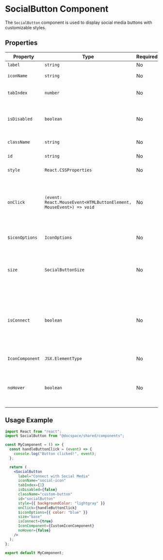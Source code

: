 # SocialButton Component

The `SocialButton` component is used to display social media buttons with customizable styles.

## Properties

| Property        | Type                                                               | Required | Default                    | Description                                                                      |
| --------------- | ------------------------------------------------------------------ | -------- | -------------------------- | -------------------------------------------------------------------------------- |
| `label`         | `string`                                                           | No       | `""`                       | Button text.                                                                     |
| `iconName`      | `string`                                                           | No       | `"SocialButtonGoogleIcon"` | Button icon name.                                                                |
| `tabIndex`      | `number`                                                           | No       | `-1`                       | Accepts tabindex prop.                                                           |
| `isDisabled`    | `boolean`                                                          | No       | `false`                    | Sets the button to present a disabled state.                                     |
| `className`     | `string`                                                           | No       | -                          | Accepts a class.                                                                 |
| `id`            | `string`                                                           | No       | -                          | Accepts an id.                                                                   |
| `style`         | `React.CSSProperties`                                              | No       | -                          | Accepts CSS styles.                                                              |
| `onClick`       | `(event: React.MouseEvent<HTMLButtonElement, MouseEvent>) => void` | No       | -                          | Sets a callback function that is triggered when the button is clicked.           |
| `$iconOptions`  | `IconOptions`                                                      | No       | -                          | Accepts the icon options.                                                        |
| `size`          | `SocialButtonSize`                                                 | No       | `"base"`                   | Sets the image size. Contains the small and the basic size options.              |
| `isConnect`     | `boolean`                                                          | No       | `false`                    | Changes the button style if the user is connected to the social network account. |
| `IconComponent` | `JSX.ElementType`                                                  | No       | -                          | Custom icon component.                                                           |
| `noHover`       | `boolean`                                                          | No       | `false`                    | Specifies if the button should not have a hover effect.                          |

## Usage Example

```jsx
import React from "react";
import SocialButton from "@docspace/shared/components";

const MyComponent = () => {
  const handleButtonClick = (event) => {
    console.log("Button clicked!", event);
  };

  return (
    <SocialButton
      label="Connect with Social Media"
      iconName="social-icon"
      tabIndex={1}
      isDisabled={false}
      className="custom-button"
      id="socialButton"
      style={{ backgroundColor: "lightgray" }}
      onClick={handleButtonClick}
      $iconOptions={{ color: "blue" }}
      size="base"
      isConnect={true}
      IconComponent={CustomIconComponent}
      noHover={false}
    />
  );
};

export default MyComponent;
```

